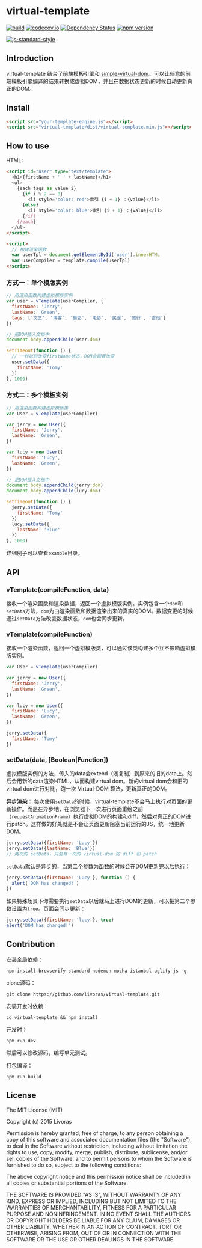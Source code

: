 virtual-template
==============================
[![build](https://circleci.com/gh/livoras/virtual-template/tree/master.png?style=shield)](https://circleci.com/gh/livoras/virtual-template?branch=master) 
[![codecov.io](https://codecov.io/github/livoras/virtual-template/coverage.svg?branch=master)](https://codecov.io/github/livoras/virtual-template?branch=master) 
[![Dependency Status](https://david-dm.org/livoras/virtual-template.svg)](https://david-dm.org/livoras/virtual-template)
[![npm version](https://badge.fury.io/js/virtual-template.svg)](https://badge.fury.io/js/virtual-template) 

[![js-standard-style](https://cdn.rawgit.com/feross/standard/master/badge.svg)](https://github.com/feross/standard)

## Introduction

virtual-template 结合了前端模板引擎和 [simple-virtual-dom](https://github.com/livoras/simple-virtual-dom)。可以让任意的前端模板引擎编译的结果转换成虚拟DOM，并且在数据状态更新的时候自动更新真正的DOM。

## Install

```html
<script src="your-template-engine.js"></script>
<script src="virtual-template/dist/virtual-template.min.js"></script>
```

## How to use

HTML:

```html
<script id="user" type="text/template">
  <h1>{firstName + ' ' + lastName}</h1>
  <ul>
    {each tags as value i}
      {if i % 2 == 0}
        <li style='color: red'>索引 {i + 1} ：{value}</li>
      {else}
        <li style='color: blue'>索引 {i + 1} ：{value}</li>
      {/if}
    {/each}
  </ul>
</script>

<script>
  // 构建渲染函数
  var userTpl = document.getElementById('user').innerHTML
  var userCompiler = template.compile(userTpl)
</script>
```

### 方式一：单个模版实例

```javascript
// 用渲染函数构建虚拟模版实例
var user = vTemplate(userCompiler, {
  firstName: 'Jerry',
  lastName: 'Green',
  tags: ['文艺', '博客', '摄影', '电影', '民谣', '旅行', '吉他']
})

// 把DOM插入文档中
document.body.appendChild(user.dom)

setTimeout(function () {
  // 一秒以后改变firstName状态，DOM会跟着改变
  user.setData({
    firstName: 'Tomy'
  })
}, 1000)
```

### 方式二：多个模板实例
```javascript
// 用渲染函数构建虚拟模版类
var User = vTemplate(userCompiler)

var jerry = new User({
  firstName: 'Jerry',
  lastName: 'Green',
})

var lucy = new User({
  firstName: 'Lucy',
  lastName: 'Green',
})

// 把DOM插入文档中
document.body.appendChild(jerry.dom)
document.body.appendChild(lucy.dom)

setTimeout(function () {
  jerry.setData({
    firstName: 'Tomy'
  })
  lucy.setData({
    lastName: 'Blue'
  })
}, 1000)
```

详细例子可以查看`example`目录。

## API

### vTemplate(compileFunction, data)

接收一个渲染函数和渲染数据，返回一个虚拟模版实例。实例包含一个`dom`和`setData`方法，`dom`为由渲染函数和数据渲染出来的真实的DOM。数据变更的时候通过`setData`方法改变数据状态，`dom`也会同步更新。

### vTemplate(compileFunction)

接收一个渲染函数，返回一个虚拟模版类，可以通过该类构建多个互不影响虚拟模版实例。

```javascript
var User = vTemplate(userCompiler)

var jerry = new User({
  firstName: 'Jerry',
  lastName: 'Green',
})

var lucy = new User({
  firstName: 'Lucy',
  lastName: 'Green',
})

jerry.setData({
  firstName: 'Tomy'
})
```

### setData(data, [Boolean|Function])
虚拟模版实例的方法，传入的data会extend（浅复制）到原来的旧的data上。然后会用新的data渲染HTML，从而构建virtual dom。新的virtual dom会和旧的virtual dom进行对比，跑一次 Virtual-DOM 算法，更新真正的DOM。

**异步渲染：** 每次使用`setData`的时候，virtual-template不会马上执行对页面的更新操作。而是在异步地，在浏览器下一次进行页面重绘之前（`requestAnimationFrame`）执行虚拟DOM的构建和diff，然后对真正的DOM进行patch。这样做的好处就是不会让页面更新阻塞当前运行的JS，统一地更新DOM。

```javascript
jerry.setData({firstName: 'Lucy'})
jerry.setData({lastName: 'Blue'})
// 两次的 setData，只会有一次的 virtual-dom 的 diff 和 patch
```

`setData`默认是异步的，当第二个参数为函数的时候会在DOM更新完以后执行：

```javascript
jerry.setData({firstName: 'Lucy'}, function () {
  alert('DOM has changed!')
})
```

如果特殊场景下你需要执行`setData`以后就马上进行DOM的更新，可以把第二个参数设置为`true`。页面会同步更新：


```javascript
jerry.setData({firstName: 'lucy'}, true)
alert('DOM has changed!')
```

## Contribution


安装全局依赖：

    npm install browserify standard nodemon mocha istanbul uglify-js -g


clone源码：

    git clone https://github.com/livoras/virtual-template.git

安装开发时依赖：

    cd virtual-template && npm install

开发时：

    npm run dev

然后可以修改源码，编写单元测试。

打包编译：

    npm run build

## License
The MIT License (MIT)

Copyright (c) 2015 Livoras

Permission is hereby granted, free of charge, to any person obtaining a copy
of this software and associated documentation files (the "Software"), to deal
in the Software without restriction, including without limitation the rights
to use, copy, modify, merge, publish, distribute, sublicense, and/or sell
copies of the Software, and to permit persons to whom the Software is
furnished to do so, subject to the following conditions:

The above copyright notice and this permission notice shall be included in all
copies or substantial portions of the Software.

THE SOFTWARE IS PROVIDED "AS IS", WITHOUT WARRANTY OF ANY KIND, EXPRESS OR
IMPLIED, INCLUDING BUT NOT LIMITED TO THE WARRANTIES OF MERCHANTABILITY,
FITNESS FOR A PARTICULAR PURPOSE AND NONINFRINGEMENT. IN NO EVENT SHALL THE
AUTHORS OR COPYRIGHT HOLDERS BE LIABLE FOR ANY CLAIM, DAMAGES OR OTHER
LIABILITY, WHETHER IN AN ACTION OF CONTRACT, TORT OR OTHERWISE, ARISING FROM,
OUT OF OR IN CONNECTION WITH THE SOFTWARE OR THE USE OR OTHER DEALINGS IN THE
SOFTWARE.




